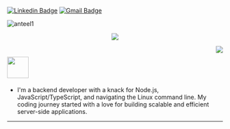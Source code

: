 [![Linkedin Badge](https://img.shields.io/badge/-eelant-blue?style=flat-square&logo=Linkedin&logoColor=white&link=https://www.linkedin.com/in/long-ki%E1%BA%BFn-l%C6%B0%C6%A1ng-845858240/)](https://www.linkedin.com/in/long-ki%E1%BA%BFn-l%C6%B0%C6%A1ng-845858240/)
[![Gmail Badge](https://img.shields.io/badge/-luonglkvn100@gmail.com-c14438?style=flat-square&logo=Gmail&logoColor=white&link=mailto:luonglkvn100@gmail.com)](mailto:luonglkvn100@gmail.com)
<p align="left"> <img src="https://komarev.com/ghpvc/?username=anteel1&label=Profile%20views&color=0e75b6&style=flat" alt="anteel1" /> </p>
<p align="center">
  <img alig src="https://media4.giphy.com/media/v1.Y2lkPTc5MGI3NjExOHZwemttbDJjeWc0bXRieTNmdG53bHVzbmtuczJtZ2hjcTBoNzl4NSZlcD12MV9pbnRlcm5hbF9naWZfYnlfaWQmY3Q9Zw/zrZZHiVBCCRbzrHDvX/giphy.gif" />
</p>



<img align="right" src="https://github-readme-stats.vercel.app/api?username=anteel1&show_icons=true&icon_color=CE1D2D&text_color=ffffff&bg_color=00000000&hide_title=true&hide_border=true" />

# <img src="https://media1.giphy.com/media/yOB34q3CbywCDLGmvP/giphy.gif?cid=ecf05e4776hh0bytk6oxxk320t5g6ajw0ewvvlcjfl1c317e&ep=v1_stickers_search&rid=giphy.gif&ct=s" width="50">

- I'm a backend developer with a knack for Node.js, JavaScript/TypeScript, and navigating the Linux command line. My coding journey started with a love for building scalable and efficient server-side applications.

---






